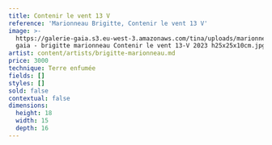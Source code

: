 ```yaml
---
title: Contenir le vent 13 V
reference: 'Marionneau Brigitte, Contenir le vent 13 V'
image: >-
  https://galerie-gaia.s3.eu-west-3.amazonaws.com/tina/uploads/marionneau-brigitte/galerie
  gaia - brigitte marionneau Contenir le vent 13-V 2023 h25x25x10cm.jpg
artist: content/artists/brigitte-marionneau.md
price: 3000
technique: Terre enfumée
fields: []
styles: []
sold: false
contextual: false
dimensions:
  height: 18
  width: 15
  depth: 16
---
```


